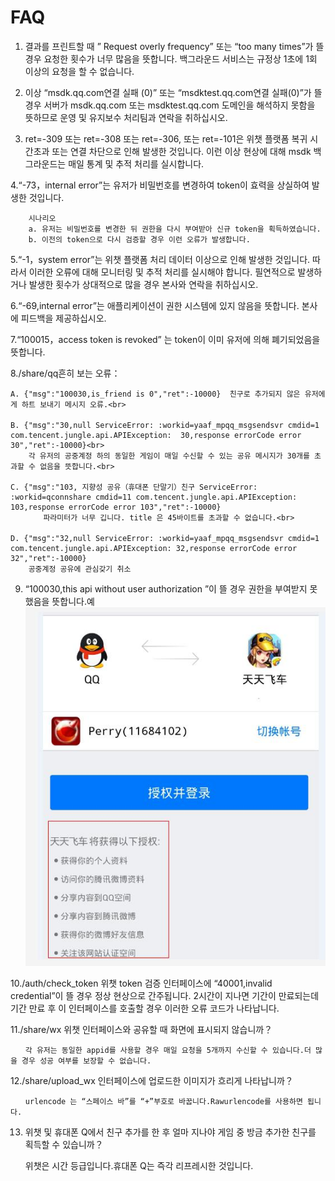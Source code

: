 ﻿# FAQ #


1. 결과를 프린트할 때 ” Request overly frequency” 또는 “too many times”가 뜰 경우 요청한 횟수가 너무 많음을 뜻합니다. 백그라운드 서비스는 규정상 1초에 1회 이상의 요청을 할 수 없습니다.

2. 이상 “msdk.qq.com연결 실패 (0)” 또는 “msdktest.qq.com연결 실패(0)”가 뜰 경우 서버가 msdk.qq.com 또는 msdktest.qq.com 도메인을 해석하지 못함을 뜻하므로 운영 및 유지보수 처리팀과 연락을 취하십시오.

3. ret=-309 또는 ret=-308 또는 ret=-306, 또는 ret=-101은 위챗 플랫폼 복귀 시간초과 또는 연결 차단으로 인해 발생한 것입니다. 이런 이상 현상에 대해 msdk 백그라운드는 매일 통계 및 추적 처리를 실시합니다.

4.“-73，internal error”는 유저가 비밀번호를 변경하여 token이 효력을 상실하여 발생한 것입니다.<br>

		시나리오		
		a. 유저는 비밀번호를 변경한 뒤 권한을 다시 부여받아 신규 token을 획득하였습니다.
		b. 이전의 token으로 다시 검증할 경우 이런 오류가 발생합니다.
5.“-1，system error”는 위챗 플랫폼 처리 데이터 이상으로 인해 발생한 것입니다. 따라서 이러한 오류에 대해 모니터링 및 추적 처리를 실시해야 합니다. 필연적으로 발생하거나 발생한 횟수가 상대적으로 많을 경우 본사와 연락을 취하십시오.

6.“-69,internal error”는 애플리케이션이 권한 시스템에 있지 않음을 뜻합니다. 본사에 피드백을 제공하십시오.

7.“100015，access token is revoked” 는 token이 이미 유저에 의해 폐기되었음을 뜻합니다.

8./share/qq흔히 보는 오류：
	
	A. {"msg":"100030,is_friend is 0","ret":-10000}  친구로 추가되지 않은 유저에게 하트 보내기 메시지 오류.<br>
		　　
    B. {"msg":"30,null ServiceError: :workid=yaaf_mpqq_msgsendsvr cmdid=1 com.tencent.jungle.api.APIException: 	30,response errorCode error 30","ret":-10000}<br>
		각 유저의 공중계정 하의 동일한 게임이 매일 수신할 수 있는 공유 메시지가 30개를 초과할 수 없음을 뜻합니다.<br>
		
	C. {"msg":"103, 지향성 공유（휴대폰 단말기）친구 ServiceError: :workid=qconnshare cmdid=11 com.tencent.jungle.api.APIException: 103,response errorCode error 103","ret":-10000}
		　　파라미터가 너무 깁니다. title 은 45바이트를 초과할 수 없습니다.<br>
		　　
	D. {"msg":"32,null ServiceError: :workid=yaaf_mpqq_msgsendsvr cmdid=1 com.tencent.jungle.api.APIException: 32,response errorCode error 32","ret":-10000}
		공중계정 공유에 관심갖기 취소
		
	

9. “100030,this api without user authorization  ”이 뜰 경우 권한을 부여받지 못했음을 뜻합니다.예 <br>
    ![이미지 공유](./faq1.jpg)

10./auth/check_token 위챗 token 검증 인터페이스에 “40001,invalid credential”이 뜰 경우 정상 현상으로 간주됩니다. 2시간이 지나면 기간이 만료되는데 기간 만료 후 이 인터페이스를 호출할 경우 이러한 오류 코드가 나타납니다.

11./share/wx 위챗 인터페이스와 공유할 때 화면에 표시되지 않습니까？

	　　각 유저는 동일한 appid를 사용할 경우 매일 요청을 5개까지 수신할 수 있습니다.더 많을 경우 성공 여부를 보장할 수 없습니다.

12./share/upload_wx 인터페이스에 업로드한 이미지가 흐리게 나타납니까？

	　　urlencode 는 “스페이스 바”를 “+”부호로 바꿉니다.Rawurlencode를 사용하면 됩니다.

13. 위챗 및 휴대폰 Q에서 친구 추가를 한 후 얼마 지나야 게임 중 방금 추가한 친구를 획득할 수 있습니까？

	위챗은 시간 등급입니다.휴대폰 Q는 즉각 리프레시한 것입니다.



